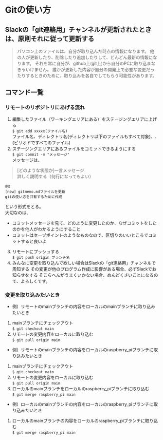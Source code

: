 # Gitの使い方

## Slackの「git連絡用」チャンネルが更新されたときは、原則それに従って更新する
>パソコン上のファイルは、自分が取り込んだ時点の情報になります。
他の人が更新したり、削除したり追加したりして、どんどん最新の情報になります。
それを常に自分が、github上(git上)から自分のPCに取り込まなきゃいけません。
誰かが更新した内容が自分の開発上で必要な変更だったりするときのために、取り込みを各自でしてもらう可能性があります。

## コマンド一覧
### **リモートのリポジトリにあげる流れ**
1. 編集したファイル（ワーキングエリアにある）をステージングエリアに上げる  
``$ git add xxxxx(ファイル名)``  
ファイル名、ディレクトリ名(ディレクトリ以下のファイルもすべて対象)、.(ピリオドですべてのファイル)
2. ステージングエリアにあるファイルをコミットできるようにする  
``$ git commit -m "メッセージ"``  
メッセージは、
>[どのような状態か]一言メッセージ  
詳しく説明する（何行になってもよい）  

    例）  
    [new] gitmemo.mdファイルを更新  
    gitの使い方を共有するために作成
という形式をとる。  
大切なのは、
- コミットメッセージを見て、どのように変更したのか、なぜコミットをしたのかを他人がわかるようにすること
- コミットはセーブポイントのようなものなので、区切りのいいところでコミットすると良いよ
3. リモートにプッシュする  
``$ git push origin ブランチ名``
4. みんなに変更を取り込んで欲しい場合はSlackの「git連絡用」チャンネルで周知する
その変更が他のプログラム作成に影響がある場合、必ずSlackでお知らせをする
そこらへんがうまくいかない場合、めんどくさいことになるので、よろしくです。

### **変更を取り込みたいとき**
- 例）リモートのmainブランチの内容をローカルのmainブランチに取り込みたいとき
1. mainブランチにチェックアウト  
``$ git checkout main``
2. リモートの変更内容をローカルに取り込む  
``$ git pull origin main``
- 例）リモートのmainブランチの内容をローカルのraspberry_piブランチに取り込みたいとき
1. mainブランチにチェックアウト  
``$ git checkout main``
2. リモートの変更内容をローカルに取り込む  
``$ git pull origin main``
3. ローカルのmainブランチをローカルのraspberry_piブランチに取り込む  
``$ git merge raspberry_pi main``
- 例）ローカルのmainブランチの内容をローカルのraspberry_piブランチに取り込みたいとき
1. ローカルのmainブランチの内容をローカルのraspberry_piブランチに取り込む  
``$ git merge raspberry_pi main``